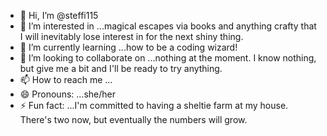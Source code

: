 - 👋 Hi, I’m @steffi115
- 👀 I’m interested in ...magical escapes via books and anything crafty that I will inevitably lose interest in for the next shiny thing.
- 🌱 I’m currently learning ...how to be a coding wizard!
- 💞️ I’m looking to collaborate on ...nothing at the moment. I know nothing, but give me a bit and I'll be ready to try anything.
- 📫 How to reach me ...
- 😄 Pronouns: ...she/her
- ⚡ Fun fact: ...I'm committed to having a sheltie farm at my house. There's two now, but eventually the numbers will grow. 

<!---
steffi115/steffi115 is a ✨ special ✨ repository because its `README.md` (this file) appears on your GitHub profile.
You can click the Preview link to take a look at your changes.
--->
